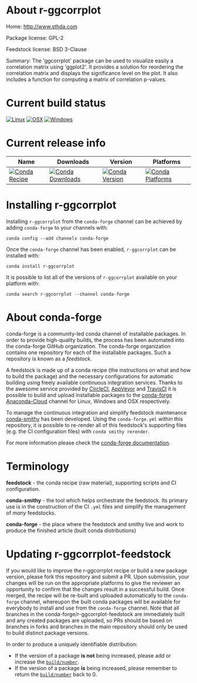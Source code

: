 About r-ggcorrplot
==================

Home: http://www.sthda.com

Package license: GPL-2

Feedstock license: BSD 3-Clause

Summary: The 'ggcorrplot' package can be used to visualize easily a correlation matrix using 'ggplot2'. It provides a solution for reordering the correlation matrix and displays the significance level on the plot. It also includes a function for computing a matrix of correlation p-values.



Current build status
====================

[![Linux](https://img.shields.io/circleci/project/github/conda-forge/r-ggcorrplot-feedstock/master.svg?label=Linux)](https://circleci.com/gh/conda-forge/r-ggcorrplot-feedstock)
[![OSX](https://img.shields.io/travis/conda-forge/r-ggcorrplot-feedstock/master.svg?label=macOS)](https://travis-ci.org/conda-forge/r-ggcorrplot-feedstock)
[![Windows](https://img.shields.io/appveyor/ci/conda-forge/r-ggcorrplot-feedstock/master.svg?label=Windows)](https://ci.appveyor.com/project/conda-forge/r-ggcorrplot-feedstock/branch/master)

Current release info
====================

| Name | Downloads | Version | Platforms |
| --- | --- | --- | --- |
| [![Conda Recipe](https://img.shields.io/badge/recipe-r--ggcorrplot-green.svg)](https://anaconda.org/conda-forge/r-ggcorrplot) | [![Conda Downloads](https://img.shields.io/conda/dn/conda-forge/r-ggcorrplot.svg)](https://anaconda.org/conda-forge/r-ggcorrplot) | [![Conda Version](https://img.shields.io/conda/vn/conda-forge/r-ggcorrplot.svg)](https://anaconda.org/conda-forge/r-ggcorrplot) | [![Conda Platforms](https://img.shields.io/conda/pn/conda-forge/r-ggcorrplot.svg)](https://anaconda.org/conda-forge/r-ggcorrplot) |

Installing r-ggcorrplot
=======================

Installing `r-ggcorrplot` from the `conda-forge` channel can be achieved by adding `conda-forge` to your channels with:

```
conda config --add channels conda-forge
```

Once the `conda-forge` channel has been enabled, `r-ggcorrplot` can be installed with:

```
conda install r-ggcorrplot
```

It is possible to list all of the versions of `r-ggcorrplot` available on your platform with:

```
conda search r-ggcorrplot --channel conda-forge
```


About conda-forge
=================

conda-forge is a community-led conda channel of installable packages.
In order to provide high-quality builds, the process has been automated into the
conda-forge GitHub organization. The conda-forge organization contains one repository
for each of the installable packages. Such a repository is known as a *feedstock*.

A feedstock is made up of a conda recipe (the instructions on what and how to build
the package) and the necessary configurations for automatic building using freely
available continuous integration services. Thanks to the awesome service provided by
[CircleCI](https://circleci.com/), [AppVeyor](https://www.appveyor.com/)
and [TravisCI](https://travis-ci.org/) it is possible to build and upload installable
packages to the [conda-forge](https://anaconda.org/conda-forge)
[Anaconda-Cloud](https://anaconda.org/) channel for Linux, Windows and OSX respectively.

To manage the continuous integration and simplify feedstock maintenance
[conda-smithy](https://github.com/conda-forge/conda-smithy) has been developed.
Using the ``conda-forge.yml`` within this repository, it is possible to re-render all of
this feedstock's supporting files (e.g. the CI configuration files) with ``conda smithy rerender``.

For more information please check the [conda-forge documentation](https://conda-forge.org/docs/).

Terminology
===========

**feedstock** - the conda recipe (raw material), supporting scripts and CI configuration.

**conda-smithy** - the tool which helps orchestrate the feedstock.
                   Its primary use is in the construction of the CI ``.yml`` files
                   and simplify the management of *many* feedstocks.

**conda-forge** - the place where the feedstock and smithy live and work to
                  produce the finished article (built conda distributions)


Updating r-ggcorrplot-feedstock
===============================

If you would like to improve the r-ggcorrplot recipe or build a new
package version, please fork this repository and submit a PR. Upon submission,
your changes will be run on the appropriate platforms to give the reviewer an
opportunity to confirm that the changes result in a successful build. Once
merged, the recipe will be re-built and uploaded automatically to the
`conda-forge` channel, whereupon the built conda packages will be available for
everybody to install and use from the `conda-forge` channel.
Note that all branches in the conda-forge/r-ggcorrplot-feedstock are
immediately built and any created packages are uploaded, so PRs should be based
on branches in forks and branches in the main repository should only be used to
build distinct package versions.

In order to produce a uniquely identifiable distribution:
 * If the version of a package **is not** being increased, please add or increase
   the [``build/number``](https://conda.io/docs/user-guide/tasks/build-packages/define-metadata.html#build-number-and-string).
 * If the version of a package **is** being increased, please remember to return
   the [``build/number``](https://conda.io/docs/user-guide/tasks/build-packages/define-metadata.html#build-number-and-string)
   back to 0.
